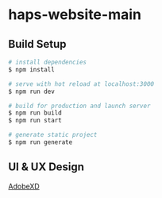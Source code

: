 # haps-website-main

## Build Setup

```bash
# install dependencies
$ npm install

# serve with hot reload at localhost:3000
$ npm run dev

# build for production and launch server
$ npm run build
$ npm run start

# generate static project
$ npm run generate
```

## UI & UX Design
<a href="https://xd.adobe.com/view/aaf36002-29b2-4914-a5f4-fd865f976fcc-ffa0/"> AdobeXD </a>
